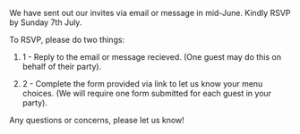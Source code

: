 We have sent out our invites via email or message in mid-June. Kindly RSVP by Sunday 7th July.

To RSVP, please do two things:

1. 1 - Reply to the email or message recieved. (One guest may do this on behalf of their party).

2. 2 - Complete the form provided via link to let us know your menu choices. (We will require one form submitted for each guest in your party).

Any questions or concerns, please let us know!
